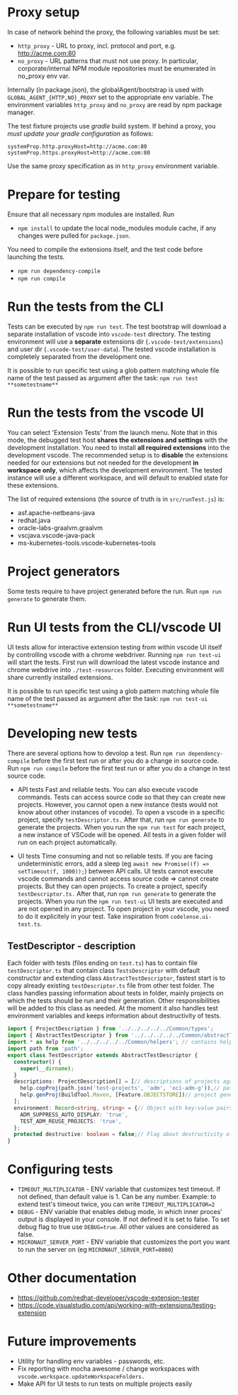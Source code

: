# Proxy setup

In case of network behind the proxy, the following variables must be set:

- `http_proxy` - URL to proxy, incl. protocol and port, e.g. http://acme.com:80
- `no_proxy`   - URL patterns that must not use proxy. In particular, corporate/internal NPM module repositories must be enumerated in no_proxy env var.

Internally (in package.json), the globalAgent/bootstrap is used with `GLOBAL_AGENT_{HTTP,NO}_PROXY`
set to the appropriate env variable. The environment variables `http_proxy` and `no_proxy` are read by npm package manager.

The test fixture projects use *gradle* build system. If behind a proxy, you *must update your gradle configuration* as follows:
```
systemProp.http.proxyHost=http://acme.com:80
systemProp.https.proxyHost=http://acme.com:80
```
Use the same proxy specification as in `http_proxy` environment variable. 

# Prepare for testing
Ensure that all necessary npm modules are installed. Run
- `npm install`
to update the local node_modules module cache, if any changes were pulled for `package.json`.

You need to compile the extensions itself, and the test code before launching the tests.
- `npm run dependency-compile`
- `npm run compile`

# Run the tests from the CLI
Tests can be executed by `npm run test`. The test bootstrap will download a separate installation of vscode into `vscode-test` directory. The testing environment will use a **separate** extensions dir (`.vscode-test/extensions`) and user dir (`.vscode-test/user-data`). The tested vscode installation is completely separated from the development one.

It is possible to run specific test using a glob pattern matching whole file name of the test passed as argument after the task: `npm run test **sometestname**`

# Run the tests from the vscode UI
You can select 'Extension Tests' from the launch menu. Note that in this mode, the debugged test host **shares the extensions and settings** with the development installation. You need to install **all required extensions** into the development vscode. The recommended setup is to **disable** the extensions needed for our extensions but not needed for the development **in workspace only**, which affects the development environment.
The tested instance will use a different workspace, and will default to enabled state for these extensions.

The list of required extensions (the source of truth is in `src/runTest.js`) is:
- asf.apache-netbeans-java
- redhat.java
- oracle-labs-graalvm.graalvm
- vscjava.vscode-java-pack
- ms-kubernetes-tools.vscode-kubernetes-tools

# Project generators
Some tests require to have project generated before the run. Run `npm run generate` to generate them.

# Run UI tests from the CLI/vscode UI
UI tests allow for interactive extension testing from within vscode UI itself by controlling vscode with a chrome webdriver. Running `npm run test-ui` will start the tests. First run will download the latest vscode instance and chrome webdrive into `./test-resources` folder. Executing environment will share currently installed extensions.

It is possible to run specific test using a glob pattern matching whole file name of the test passed as argument after the task: `npm run test-ui **sometestname**`

# Developing new tests
There are several options how to devolop a test.
Run `npm run dependency-compile` before the first test run or after you do a change in source code.
Run `npm run compile` before the first test run or after you do a change in test source code.

- API tests
    Fast and reliable tests. You can also execute vscode commands. Tests can access source code so that they can create new projects. However, you cannot open a new instance (tests would not know about other instances of vscode). To open a vscode in a specific project, specify `testDescriptor.ts.` After that, run `npm run generate` to generate the projects. When you run the `npm run test` for each project, a new instance of VSCode will be opened. All tests in a given folder will run on each project automatically.

- UI tests
    Time consuming and not so reliable tests. If you are facing undeterministic errors, add a sleep (eg `await new Promise((f) => setTimeout(f, 1000));`) between API calls. UI tests cannot execute vscode commands and cannot access source code => cannot create projects. But they can open projects. To create a project, specify `testDescriptor.ts.` After that, run `npm run generate` to generate the projects. When you run the `npm run test-ui` UI tests are executed and are not opened in any project. To open project in your vscode, you need to do it explicitely in your test. Take inspiration from `codelense.ui-test.ts`.

## TestDescriptor - description
Each folder with tests (files ending on `test.ts`) has to contain file `testDescriptor.ts` that contain class `TestsDescriptor` with default constructor and extending class `AbstractTestDescriptor`, fastest start is to copy already existing `testDescriptor.ts` file from other test folder.
The class handles passing information about tests in folder, mainly projects on which the tests should be run and their generation.
Other responsibilities will be added to this class as needed.
At the moment it also handles test environment variables and keeps information about destructivity of tests.
```typescript
import { ProjectDescription } from '../../../../../Common/types';
import { AbstractTestDescriptor } from '../../../../../Common/abstractTestDescriptor';
import * as help from '../../../../../Common/helpers'; // contains helper functions for project description generation
import path from 'path';
export class TestDescriptor extends AbstractTestDescriptor {
  constructor() {
    super(__dirname);
  }
  descriptions: ProjectDescription[] = [// descriptions of projects against which the tests will be run
    help.copProj(path.join('test-projects', 'adm', 'oci-adm-g')),// path is handled against root of tests folder
    help.genProj(BuildTool.Maven, [Feature.OBJECTSTORE])// project generated by `npm run generate` task
  ];
  environment: Record<string, string> = {// Object with key:value pairs of type string
    ADM_SUPPRESS_AUTO_DISPLAY: 'true',
    TEST_ADM_REUSE_PROJECTS: 'true',
  };
  protected destructive: boolean = false;// Flag about destructivity of the tests, if the tests are run against some project and doesn't damage it in any way, this flag allows other tests to run in single vscode instance withou restart
}

```

# Configuring tests
- `TIMEOUT_MULTIPLICATOR` - ENV variable that customizes test timeout. If not defined, than default value is 1. Can be any number. Example: to extend test's timeout twice, you can write `TIMEOUT_MULTIPLICATOR=2`
- `DEBUG` - ENV variable that enables debug mode, in which inner proces' output is displayed in your console. If not defined it is set to false. To set debug flag to true use `DEBUG=true`. All other values are considered as false.
- `MICRONAUT_SERVER_PORT` - ENV variable that customizes the port you want to run the server on (eg `MICRONAUT_SERVER_PORT=8080`)

# Other documentation
- https://github.com/redhat-developer/vscode-extension-tester
- https://code.visualstudio.com/api/working-with-extensions/testing-extension

# Future improvements
- Utility for handling env variables - passwords, etc.
- Fix reporting with mocha awesome / change workspaces with `vscode.workspace.updateWorkspaceFolders.`
- Make API for UI tests to run tests on multiple projects easily

